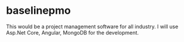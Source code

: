 # baselinepmo
This would be a project management software for all industry. I will use Asp.Net Core, Angular, MongoDB for the development.
